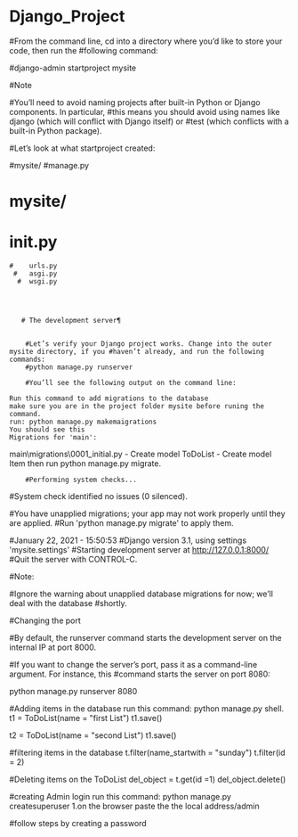 # Django_Project

#From the command line, cd into a directory where you’d like to store your code, then run the #following command:

#django-admin startproject mysite

#Note

#You’ll need to avoid naming projects after built-in Python or Django components. In particular, #this means you should avoid using names like django (which will conflict with Django itself) or #test (which conflicts with a built-in Python package).

#Let’s look at what startproject created:

#mysite/
#manage.py

# mysite/

# **init**.py

    #    urls.py
     #   asgi.py
      #  wsgi.py




       # The development server¶


        #Let’s verify your Django project works. Change into the outer mysite directory, if you #haven’t already, and run the following commands:
        #python manage.py runserver

        #You’ll see the following output on the command line:
        
    Run this command to add migrations to the database
    make sure you are in the project folder mysite before runing the command.
    run: python manage.py makemaigrations
    You should see this 
    Migrations for 'main':
  main\migrations\0001_initial.py
    - Create model ToDoList
    - Create model Item
    then run python manage.py migrate.

        #Performing system checks...

#System check identified no issues (0 silenced).

#You have unapplied migrations; your app may not work properly until they are applied.
#Run 'python manage.py migrate' to apply them.

#January 22, 2021 - 15:50:53
#Django version 3.1, using settings 'mysite.settings'
#Starting development server at http://127.0.0.1:8000/
#Quit the server with CONTROL-C.

#Note:

#Ignore the warning about unapplied database migrations for now; we’ll deal with the database #shortly.

#Changing the port

#By default, the runserver command starts the development server on the internal IP at port 8000.

#If you want to change the server’s port, pass it as a command-line argument. For instance, this #command starts the server on port 8080:

python manage.py runserver 8080

#Adding items in the database run this command:
python manage.py shell.
t1 = ToDoList(name = "first List")
t1.save()

t2 = ToDoList(name = "second List")
t1.save()

#filtering items in the database
t.filter(name_startwith = "sunday")
t.filter(id = 2)

#Deleting items on the ToDoList
del_object = t.get(id =1)
del_object.delete()

#creating Admin login
run this command:
python manage.py createsuperuser
1.on the browser paste the the local address/admin

#follow steps by creating a password

